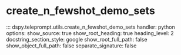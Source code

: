 # create_n_fewshot_demo_sets

::: dspy.teleprompt.utils.create_n_fewshot_demo_sets
    handler: python
    options:
        show_source: true
        show_root_heading: true
        heading_level: 2
        docstring_section_style: google
        show_root_full_path: false
        show_object_full_path: false
        separate_signature: false
